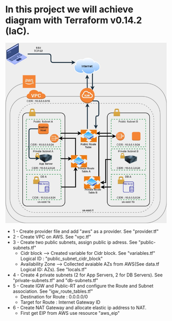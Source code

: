 # In this project we will achieve diagram with Terraform v0.14.2 (IaC).
![](VPC%20diagram.jpg)

- 1 - Create provider file and add "aws" as a provider. See "provider.tf"
- 2 - Create VPC on AWS. See "vpc.tf"
- 3 - Create two public subnets, assign public ip adress. See "public-subnets.tf"
    - Cidr block --> Created variable for Cidr block. See "variables.tf" Logical ID : "public_subnet_cidr_block"
    - Availability Zone --> Collected avaiable AZs from AWS(See data.tf Logical ID: AZs). See "locals.tf"
- 4 - Create 4 private subnets (2 for App Servers, 2 for DB Servers). See "private-subnets.tf" and "db-subnets.tf"
- 5 - Create IGW and Public-RT and configure the Route and Subnet association. See "igw_route_tables.tf"
    - Destination for Route : 0.0.0.0/0
    - Target for Route      : Internet Gateway ID
- 6 - Create NAT Gateway and allocate elastic ip address to NAT.
    - First get EIP from AWS use resource "aws_eip"
